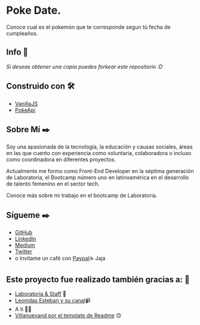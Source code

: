 # Poke Date.

Conoce cual es el pokemón que te corresponde segun tú fecha de cumpleaños.

## Info 🚀

_Si deseas obtener una copia puedes forkear este repositorio :D_

## Construido con 🛠️

* [VanillaJS](https://medium.com/laboratoria-developers/vanillajs-vs-jquery-31e623bbd46e)
* [PokeApi](https://pokeapi.co/)

## Sobre Mí ✒️

Soy una apasionada de la tecnología, la educación y causas sociales, áreas en las que cuento con experiencia como voluntaria, colaboradora o incluso como coordinadora en diferentes proyectos. 

Actualmente me formo como Front-End Developer en la séptima generación de Laboratoria, el Bootcamp número uno en latinoamérica en el desarrollo de talento femenino en el sector tech. 

Conoce más sobre mi trabajo en el bootcamp de Laboratoria. 

## Sígueme ✒️

- [GitHub](https://github.com/AcheZeta)
- [LinkedIn](https://www.linkedin.com/in/hameyalli-elizalde/)
- [Medium](https://medium.com/@AcheZeta)
- [Twitter](https://twitter.com/ache_zeta)
- o Invitame un café con [Paypal](paypal.me/Hameyalli)☕️ Jaja


## Este proyecto fue realizado también gracias a: 🎁

* [Laboratoria & Staff](https://github.com/Laboratoria) 💛
* [Leonidas Esteban y su canal](https://www.youtube.com/watch?v=aKPcs-EIzZI)📹
* A ti 🙌🏽
* [Villanuevand por el template de Readme](https://github.com/Villanuevand) 😊